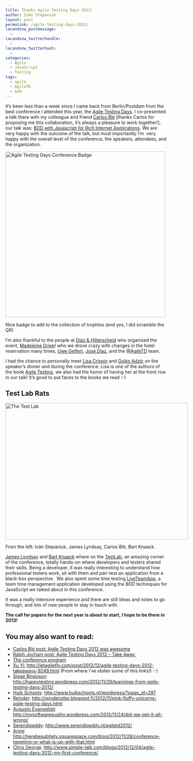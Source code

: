 ```yaml
---
title: Thanks Agile Testing Days 2012!
author: Iván Stepaniuk
layout: post
permalink: /agile-testing-days-2012/
lacandsnw_postmessage:
  - 
lacandsnw_twitterhandle:
  - 
lacandsnw_twitterhash:
  - 
categories:
  - Agile
  - JavaScript
  - Testing
tags:
  - agile
  - AgileTD
  - bdd
---
```

It&#8217;s been less than a week since I came back from Berlin/Postdam from the best conference I attended this year, the <a title="Agile Testing Days conference" href="http://www.agiletestingdays.com/" target="_blank">Agile Testing Days</a>. I co-presented a talk there with my colleague and friend <a title="Carlos Blé on Twitter" href="https://twitter.com/carlosble" target="_blank">Carlos Blé</a> [thanks Carlos for proposing me this collaboration, it&#8217;s always a pleasure to work together!], our talk was: <a title="Carlos Blé - Iván Stepaniuk: BDD with Javascript for Rich Internet Applications" href="http://www.agiletestingdays.com/program.php?p=46" target="_blank">BDD with Javascript for Rich Internet Applications</a>. We are very happy with the outcome of the talk, but most importantly I&#8217;m  very happy with the overall level of the conference, the speakers, attendees, and the organization.

<div id="attachment_300" style="width: 507px" class="wp-caption alignnone">
  <a href="http://blog.istepaniuk.com/wp-content/uploads/agiletd.jpg"><img class="wp-image-300 " title="Agile Testing Days Conference Badge" alt="Agile Testing Days Conference Badge" src="http://blog.istepaniuk.com/wp-content/uploads/agiletd.jpg" width="497" height="516" /></a>
  
  <p class="wp-caption-text">
    Nice badge to add to the collection of trophies (and yes, I did scramble the QR)
  </p>
</div>

I&#8217;m also thankful to the people at <a href="http://www.diazhilterscheid.de/" target="_blank">Diaz & Hilterscheid</a> who organized the event, <a href="http://www.linkedin.com/profile/view?id=133855245&locale=de_DE&trk=tyah" target="_blank">Madeleine Griep</a>! who we drove crazy with changes in the hotel reservation many times, [Uwe Gelfert][1], [José Díaz][2], and the <a title="Agile Testing Days official Twitter account" href="https://twitter.com/AgileTD" target="_blank">@AgileTD</a> team.

I had the chance to personally meet <a dir="ltr" href="https://twitter.com/lisacrispin">Lisa Crispin</a> and <a title="Gojko Adzic on Twitter" href="https://twitter.com/gojkoadzic " target="_blank">Gojko Adzic</a> on the speaker&#8217;s dinner and during the conference. Lisa is one of the authors of the book <a title="Agile Testing-A Practical Guide for Testers and Agile Teams" href="www.amazon.com/Agile-Testing-Practical-Guide-Testers/dp/0321534468" target="_blank">Agile Testing</a>, we also had the honor of having her at the front row in our talk! It&#8217;s good to put faces to the books we read :-)

## Test Lab Rats

<div id="attachment_302" style="width: 577px" class="wp-caption alignnone">
  <a href="http://blog.istepaniuk.com/wp-content/uploads/2012-11-21-16.10.46.jpg"><img class="wp-image-302 " title="The Test Lab" alt="The Test Lab" src="http://blog.istepaniuk.com/wp-content/uploads/2012-11-21-16.10.46.jpg" width="567" height="425" /></a>
  
  <p class="wp-caption-text">
    From the left: Iván Stepaniuk, James Lyndsay, Carlos Blé, Bart Knaack.
  </p>
</div>

<a title="James Lyndsay on Twitter" href="https://twitter.com/workroomprds " target="_blank">James Lyndsay</a> and <a title="Bart Knaak on Twitter" href="https://twitter.com/Btknaack " target="_blank">Bart Knaack</a> where on the <a title="TestLab in the AgileTD program" href="http://www.agiletestingdays.com/program.php?p=13" target="_blank">TestLab</a>, an amazing corner of the conference, totally hands-on where developers and testers shared their skills. Being a developer, it was really interesting to understand how professional testers work, sit with them and pair-test an application from a black-box perspective.  We also spent some time testing <a href="http://www.liveteamapp.com/" target="_blank">LiveTeamApp</a>, a team time management application developed using the BDD techniques for JavaScript we talked about in this conference.

It was a really intensive experience and there are still ideas and notes to go through, and lots of new people to stay in touch with.

**The call for papers for the next year is about to start, I hope to be there in 2013!**

## You may also want to read:

  * <a href="http://www.carlosble.com/2012/11/agile-testing-days-2012-was-awesome/" target="_blank">Carlos Blé post: Agile Testing Days 2012 was awesome</a>
  * <a href="http://agiletips.blogspot.com.es/2012/11/agile-testing-days-2012-take-away.html" target="_blank">Ralph Jocham post: Agile Testing Days 2012 &#8211; Take Away </a>
  * <a href="http://www.agiletestingdays.com/program.php" target="_blank">The conference program</a>
  * <a href="http://kaverjody.com" target="_blank"><span><span>Xu Yi</span></span>:</a> <a href="http://letagilefly.com/post/2012/12/agile-testing-days-2012-takeaways-9249.html" target="_blank">http://letagilefly.com/post/2012/12/agile-testing-days-2012-takeaways-9249.html</a> (From where i&#8217;ve stolen some of this links!) :-)
  * [Sigge Birgisson][3]: <http://happytesting.wordpress.com/2012/11/29/learnings-from-agile-testing-days-2012/>
  * <a href="http://www.huibschoots.nl" target="_blank">Huib Schoots</a>: <http://www.huibschoots.nl/wordpress/?page_id=297>
  * [Reinder][4]: <http://reinderotter.blogspot.fi/2012/11/pink-fluffy-unicorns-agile-testing-days.html>
  * <a href="http://ie.linkedin.com/in/augustoevangelisti" target="_blank">Augusto Evangelisti</a>: <http://mysoftwarequality.wordpress.com/2012/11/24/did-we-get-it-all-wrong/>
  * [Serendipeddy][5]: <http://www.serendipeddy.nl/agiletd2012/>
  * [Anne][6]: <http://herebesubtlety.squarespace.com/blog/2012/11/28/conference-tweeting-or-what-is-up-with-that.html>
  * <a href="http://www.simple-talk.com" target="_blank">Chris George</a>: <http://www.simple-talk.com/blogs/2012/12/04/agile-testing-days-2012-my-first-conference/>

 [1]: http://www.linkedin.com/profile/view?id=114933330&locale=de_DE&trk=tyah2
 [2]: http://www.linkedin.com/profile/view?id=4748189&locale=en_US&trk=tyah
 [3]: http://happytesting.wordpress.com/author/siggeb/
 [4]: http://www.blogger.com/profile/16788121025012029738
 [5]: http://www.serendipeddy.nl/author/admin/
 [6]: http://herebesubtlety.squarespace.com/blog/author/herebesubtlety